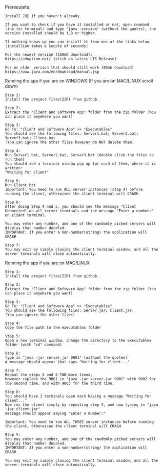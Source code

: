 Prerequisite:

    Install JRE if you haven't already 
    
    If you want to check if you have it installed or not, open command line (or terminal) and type "java -version" (without the quotes), the version installed should be 1.8 or higher.
    
    If nothing shows up you can install it from one of the links below (installion takes a couple of seconds)
    
    For the newest version (160mb download):
    https://adoptium.net/ (click on latest LTS Release)
    
    For an older version that should still work (80mb download)
    https://www.java.com/en/download/manual.jsp


Running the app if you are on WINDOWS (If you are on MAC/LINUX scroll down)

    Step 1:
    Install the project files(ZIP) from github.

    Step 2:
    Extract the "Client and Software App" folder from the zip folder (You can place it anywhere you want)

    Step 3:
    Go To: "Client and Software App" >> "Executables"
    You should see the following files: Server1.bat; Server2.bat; Server3.bat; Client.bat
    (You can ignore the other files however do NOT delete them)

    Step 4:
    Run Server1.bat, Server2.bat, Server3.bat (double click the files to run them)
    You should see a terminal window pop up for each of them, where it is written: 
    "Waiting for client"

    Step 5:
    Run Client.bat
    Important: You need to run ALL server instances (step 4) before running the client, otherwisee the client terminal will CRASH

    Step 6:
    After doing Step 4 and 5, you should see the message "Client Connected" on all server terminals and the message "Enter a number:" on client terminal.

    You may enter any number, and one of the randomly picked servers will display that number doubled. 
    IMPORTANT: If you enter a non-number(string) the application will CRASH

    Step 7:
    You may exit by simply closing the client terminal window, and all the server terminals will close automatically. 
    

Running the app if you are on MAC/LINUX

    Step 1:
    Install the project files(ZIP) from github.

    Step 2:
    Extract the "Client and Software App" folder from the zip folder (You can place it anywhere you want)

    Step 3:
    Go To: "Client and Software App" >> "Executables"
    You should see the following files: Server.jar; Client.jar;
    (You can ignore the other files)

    Step 4:
    Copy the file path to the executables folder

    Step 5:
    Open a new terminal window, change the directory to the executables folder (with "cd" command)
    
    Step 6:
    type in "java -jar server.jar 9001" (without the quotes)
    A message should appear that says "Waiting for client..."
    
    Step 7:
    Repeat the steps 5 and 6 TWO more times, 
    however replace the 9001 in "java -jar server.jar 9001" with 9002 for the second time, and with 9003 for the third time.

    Step 8:
    You should have 3 terminals open each having a message "Waiting for client..."
    Now run the client simply by repeating step 5, and now typing in "java -jar client.jar"
    message should appear saying "Enter a number:"

    Important: You need to run ALL THREE server instances before running the client, otherwisee the client terminal will CRASH

    Step 9:
    You may enter any number, and one of the randomly picked servers will display that number doubled. 
    IMPORTANT: If you enter a non-number(string) the application will CRASH

    You may exit by simply closing the client terminal window, and all the server terminals will close automatically. 


    
